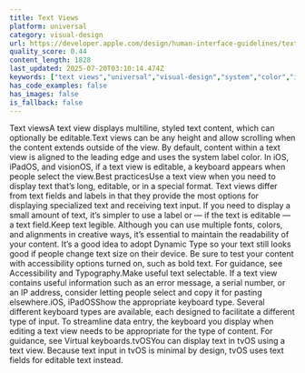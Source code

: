 ```yaml
---
title: Text Views
platform: universal
category: visual-design
url: https://developer.apple.com/design/human-interface-guidelines/text-views
quality_score: 0.44
content_length: 1828
last_updated: 2025-07-20T03:10:14.474Z
keywords: ["text views","universal","visual-design","system","color","input","accessibility","typography","design"]
has_code_examples: false
has_images: false
is_fallback: false
---
```


Text viewsA text view displays multiline, styled text content, which can optionally be editable.Text views can be any height and allow scrolling when the content extends outside of the view. By default, content within a text view is aligned to the leading edge and uses the system label color. In iOS, iPadOS, and visionOS, if a text view is editable, a keyboard appears when people select the view.Best practicesUse a text view when you need to display text that’s long, editable, or in a special format. Text views differ from text fields and labels in that they provide the most options for displaying specialized text and receiving text input. If you need to display a small amount of text, it’s simpler to use a label or — if the text is editable — a text field.Keep text legible. Although you can use multiple fonts, colors, and alignments in creative ways, it’s essential to maintain the readability of your content. It’s a good idea to adopt Dynamic Type so your text still looks good if people change text size on their device. Be sure to test your content with accessibility options turned on, such as bold text. For guidance, see Accessibility and Typography.Make useful text selectable. If a text view contains useful information such as an error message, a serial number, or an IP address, consider letting people select and copy it for pasting elsewhere.iOS, iPadOSShow the appropriate keyboard type. Several different keyboard types are available, each designed to facilitate a different type of input. To streamline data entry, the keyboard you display when editing a text view needs to be appropriate for the type of content. For guidance, see Virtual keyboards.tvOSYou can display text in tvOS using a text view. Because text input in tvOS is minimal by design, tvOS uses text fields for editable text instead.